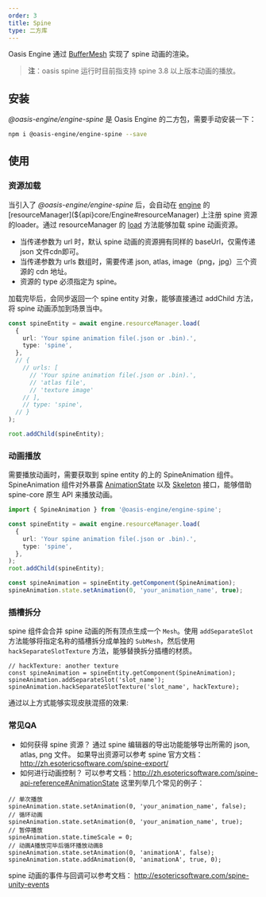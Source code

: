```yaml
---
order: 3
title: Spine
type: 二方库
---
```


Oasis Engine 通过 [BufferMesh](${docs}buffer-mesh-cn) 实现了 spine 动画的渲染。

> **注**：oasis spine 运行时目前指支持 spine 3.8 以上版本动画的播放。

<playground src="spine-animation.ts"></playground>

## 安装

_@oasis-engine/engine-spine_ 是 Oasis Engine 的二方包，需要手动安装一下：

```bash
npm i @oasis-engine/engine-spine --save
```

## 使用
### 资源加载

当引入了 _@oasis-engine/engine-spine_ 后，会自动在 [engine](${api}core/Engine) 的 [resourceManager](${api}core/Engine#resourceManager) 上注册 spine 资源的loader。通过 resourceManager 的 [load](${api}core/ResourceManager/#load) 方法能够加载 spine 动画资源。

- 当传递参数为 url 时，默认 spine 动画的资源拥有同样的 baseUrl，仅需传递 json 文件cdn即可。
- 当传递参数为 urls 数组时，需要传递 json, atlas, image（png，jpg）三个资源的 cdn 地址。
- 资源的 type 必须指定为 spine。

加载完毕后，会同步返回一个 spine entity 对象，能够直接通过 addChild 方法，将 spine 动画添加到场景当中。

```typescript
const spineEntity = await engine.resourceManager.load(
  {
    url: 'Your spine animation file(.json or .bin).',
    type: 'spine',
  },
  // {
    // urls: [
      // 'Your spine animation file(.json or .bin).',
      // 'atlas file',
      // 'texture image'
    // ],
    // type: 'spine',
  // }
);

root.addChild(spineEntity);

```

### 动画播放

需要播放动画时，需要获取到 spine entity 的上的 SpineAnimation 组件。SpineAnimation 组件对外暴露 [AnimationState](http://zh.esotericsoftware.com/spine-api-reference#AnimationState) 以及 [Skeleton](http://zh.esotericsoftware.com/spine-api-reference#Skeleton) 接口，能够借助 spine-core 原生 API 来播放动画。

```typescript
import { SpineAnimation } from '@oasis-engine/engine-spine';

const spineEntity = await engine.resourceManager.load(
  {
    url: 'Your spine animation file(.json or .bin).',
    type: 'spine',
  },
);
root.addChild(spineEntity);

const spineAnimation = spineEntity.getComponent(SpineAnimation);
spineAnimation.state.setAnimation(0, 'your_animation_name', true);

```

### 插槽拆分
spine 组件会合并 spine 动画的所有顶点生成一个 `Mesh`。使用 `addSeparateSlot` 方法能够将指定名称的插槽拆分成单独的 `SubMesh`，然后使用 `hackSeparateSlotTexture` 方法，能够替换拆分插槽的材质。

```
// hackTexture: another texture
const spineAnimation = spineEntity.getComponent(SpineAnimation);
spineAnimation.addSeparateSlot('slot_name');
spineAnimation.hackSeparateSlotTexture('slot_name', hackTexture);

```
通过以上方式能够实现皮肤混搭的效果:
<playground src="spine-hack-slot-texture.ts"></playground>


### 常见QA
- 如何获得 spine 资源？
通过 spine 编辑器的导出功能能够导出所需的 json, atlas, png 文件。
如果导出资源可以参考 spine 官方文档：http://zh.esotericsoftware.com/spine-export/
- 如何进行动画控制？
可以参考文档：http://zh.esotericsoftware.com/spine-api-reference#AnimationState
这里列举几个常见的例子：
```
// 单次播放
spineAnimation.state.setAnimation(0, 'your_animation_name', false);
// 循环动画
spineAnimation.state.setAnimation(0, 'your_animation_name', true);
// 暂停播放
spineAnimation.state.timeScale = 0;
// 动画A播放完毕后循环播放动画B
spineAnimation.state.setAnimation(0, 'animationA', false);
spineAnimation.state.addAnimation(0, 'animationA', true, 0);
```
spine 动画的事件与回调可以参考文档：
http://esotericsoftware.com/spine-unity-events



